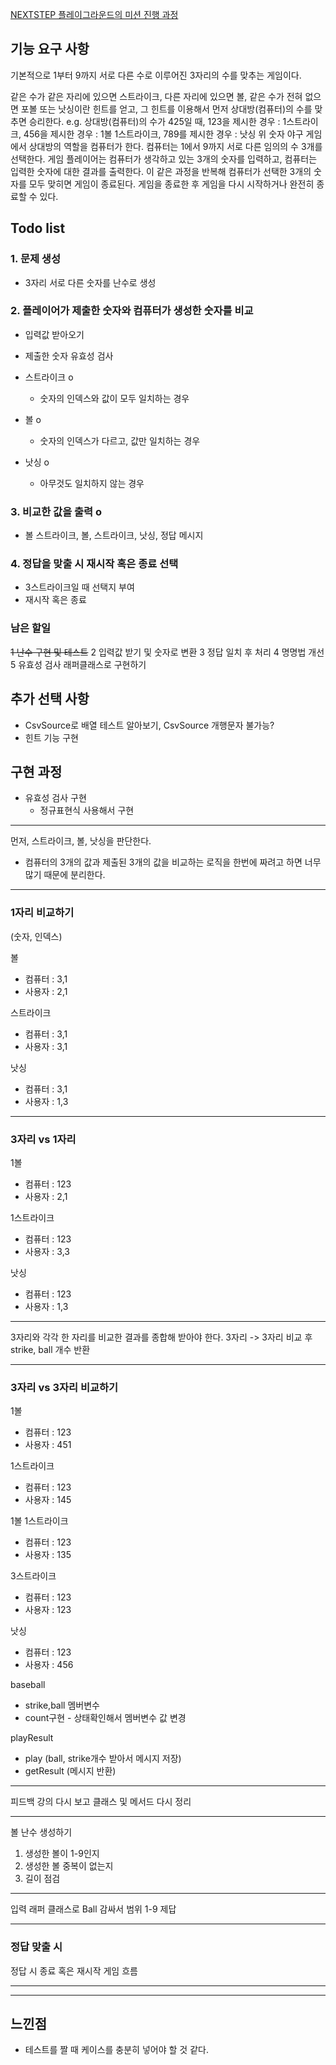 [NEXTSTEP 플레이그라운드의 미션 진행 과정](https://github.com/next-step/nextstep-docs/blob/master/playground/README.md)

## 기능 요구 사항
기본적으로 1부터 9까지 서로 다른 수로 이루어진 3자리의 수를 맞추는 게임이다.

같은 수가 같은 자리에 있으면 스트라이크, 다른 자리에 있으면 볼, 같은 수가 전혀 없으면 포볼 또는 낫싱이란 힌트를 얻고, 그 힌트를 이용해서 먼저 상대방(컴퓨터)의 수를 맞추면 승리한다.
e.g. 상대방(컴퓨터)의 수가 425일 때, 123을 제시한 경우 : 1스트라이크, 456을 제시한 경우 : 1볼 1스트라이크, 789를 제시한 경우 : 낫싱
위 숫자 야구 게임에서 상대방의 역할을 컴퓨터가 한다. 컴퓨터는 1에서 9까지 서로 다른 임의의 수 3개를 선택한다. 게임 플레이어는 컴퓨터가 생각하고 있는 3개의 숫자를 입력하고, 컴퓨터는 입력한 숫자에 대한 결과를 출력한다.
이 같은 과정을 반복해 컴퓨터가 선택한 3개의 숫자를 모두 맞히면 게임이 종료된다.
게임을 종료한 후 게임을 다시 시작하거나 완전히 종료할 수 있다.

## Todo list

### 1. 문제 생성
- 3자리 서로 다른 숫자를 난수로 생성

### 2. 플레이어가 제출한 숫자와 컴퓨터가 생성한 숫자를 비교
- 입력값 받아오기
- 제출한 숫자 유효성 검사

- 스트라이크 o
  - 숫자의 인덱스와 값이 모두 일치하는 경우
- 볼 o
  - 숫자의 인덱스가 다르고, 값만 일치하는 경우
- 낫싱 o
  - 아무것도 일치하지 않는 경우

### 3. 비교한 값을 출력 o
- 볼 스트라이크, 볼, 스트라이크, 낫싱, 정답 메시지

### 4. 정답을 맞출 시 재시작 혹은 종료 선택
- 3스트라이크일 때 선택지 부여
- 재시작 혹은 종료

### 남은 할일
~~1 난수 구현 및 테스트~~
2 입력값 받기 및 숫자로 변환
3 정답 일치 후 처리
4 명명법 개선
5 유효성 검사 래퍼클래스로 구현하기

## 추가 선택 사항
- CsvSource로 배열 테스트 알아보기, CsvSource 개행문자 불가능?
- 힌트 기능 구현

## 구현 과정
- 유효성 검사 구현
  - 정규표현식 사용해서 구현

---

먼저, 스트라이크, 볼, 낫싱을 판단한다. 
- 컴퓨터의 3개의 값과 제출된 3개의 값을 비교하는 로직을 한번에 짜려고 하면 너무 많기 때문에 분리한다.

---

### 1자리 비교하기
(숫자, 인덱스)  

볼
- 컴퓨터 : 3,1
- 사용자 : 2,1

스트라이크
- 컴퓨터 : 3,1
- 사용자 : 3,1

낫싱
- 컴퓨터 : 3,1
- 사용자 : 1,3
---

### 3자리 vs 1자리

1볼
- 컴퓨터 : 123
- 사용자 : 2,1

1스트라이크
- 컴퓨터 : 123
- 사용자 : 3,3

낫싱
- 컴퓨터 : 123
- 사용자 : 1,3

---

3자리와 각각 한 자리를 비교한 결과를 종합해 받아야 한다.
3자리 -> 3자리 비교 후 strike, ball 개수 반환

---

### 3자리 vs 3자리 비교하기

1볼
- 컴퓨터 : 123
- 사용자 : 451

1스트라이크
- 컴퓨터 : 123
- 사용자 : 145

1볼 1스트라이크
- 컴퓨터 : 123
- 사용자 : 135

3스트라이크
- 컴퓨터 : 123
- 사용자 : 123

낫싱
- 컴퓨터 : 123
- 사용자 : 456

baseball
- strike,ball 멤버변수  
- count구현 - 상태확인해서 멤버변수 값 변경

playResult
- play (ball, strike개수 받아서 메시지 저장)
- getResult (메시지 반환)

---

피드백 강의 다시 보고 클래스 및 메서드 다시 정리

---

볼 난수 생성하기
1. 생성한 볼이 1-9인지
2. 생성한 볼 중복이 없는지
3. 길이 점검

---

입력
래퍼 클래스로 Ball 감싸서 범위 1-9 제답

---

### 정답 맞출 시
정답 시 종료 혹은 재시작
게임 흐름

---


---

## 느낀점
- 테스트를 짤 때 케이스를 충분히 넣어야 할 것 같다. 
